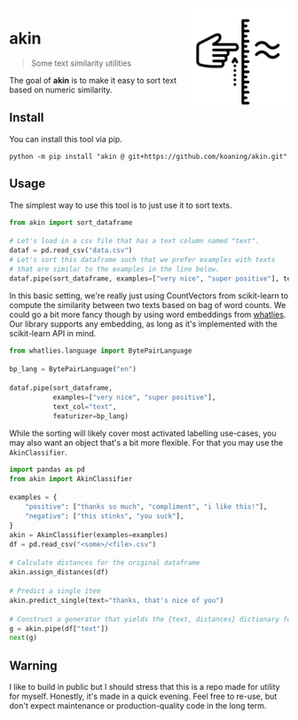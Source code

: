 <img src="akin.png" width=175 align="right">

# akin

> Some text similarity utilities

The goal of **akin** is to make it easy to sort text based on numeric similarity.

## Install 

You can install this tool via pip. 

```
python -m pip install "akin @ git+https://github.com/koaning/akin.git"
```

## Usage

The simplest way to use this tool is to just use it to sort texts. 

```python
from akin import sort_dataframe

# Let's load in a csv file that has a text column named "text". 
dataf = pd.read_csv("data.csv")
# Let's sort this dataframe such that we prefer examples with texts
# that are similar to the examples in the line below.
dataf.pipe(sort_dataframe, examples=["very nice", "super positive"], text_col="text")
```

In this basic setting, we're really just using CountVectors from scikit-learn
to compute the similarity between two texts based on bag of word counts. We could
go a bit more fancy though by using word embeddings from [whatlies](https://koaning.github.io/whatlies/tutorial/scikit-learn/). 
Our library supports any embedding, as long as it's implemented with the scikit-learn API
in mind.

```python
from whatlies.language import BytePairLanguage

bp_lang = BytePairLanguage("en")

dataf.pipe(sort_dataframe, 
           examples=["very nice", "super positive"], 
           text_col="text", 
           featurizer=bp_lang)
```

While the sorting will likely cover most activated labelling use-cases, you 
may also want an object that's a bit more flexible. For that you may use
the `AkinClassifier`.

```python
import pandas as pd
from akin import AkinClassifier

examples = {
    "positive": ["thanks so much", "compliment", "i like this!"],
    "negative": ["this stinks", "you suck"],
}
akin = AkinClassifier(examples=examples)
df = pd.read_csv("<some>/<file>.csv")

# Calculate distances for the original dataframe
akin.assign_distances(df)

# Predict a single item
akin.predict_single(text="thanks, that's nice of you")

# Construct a generator that yields the {text, distances} dictionary for each item
g = akin.pipe(df["text"])
next(g)
```

## Warning 

I like to build in public but I should stress that this is a repo made for utility for myself. Honestly, it's made in a quick evening. Feel free to re-use, but don't expect maintenance or production-quality code in the long term.
